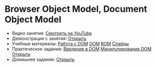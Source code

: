 # Browser Object Model, Document Object Model

* Видео занятия: [Смотреть на YouTube]() 
* Демонстрация с занятия: [Открыть](https://github.com/maxchv/WebShort/tree/master/module02/lesson03/demo)
* Учебные материалы: [Работа с DOM](lesson.md) [DOM](dom.pdf) [BOM](bom.pdf) [Слайды](https://docs.google.com/presentation/d/17mmxorObvaTFvJ6uXntoeLvsMsft8zUh6EWQ6TCNkqU/edit#slide=id.g5282ea9f5a_0_37)
* Практическое задание: [Введение в DOM](DOMTutorial) [Манипулирование DOM](DOMTutorial/DOMTutorial2.html) [Открыть](practice.pdf)
* Домашнее задание: [Открыть](hw.pdf)